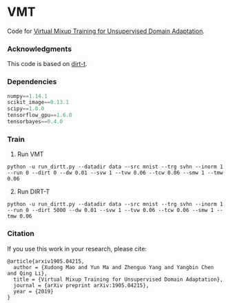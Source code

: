 # VMT

Code for [Virtual Mixup Training for Unsupervised Domain Adaptation](https://arxiv.org/abs/1905.04215).


### Acknowledgments

This code is based on [dirt-t](https://github.com/RuiShu/dirt-t).

### Dependencies

```python
numpy==1.14.1
scikit_image==0.13.1
scipy==1.0.0
tensorflow_gpu==1.6.0
tensorbayes==0.4.0
```

### Train

1. Run VMT
```
python -u run_dirtt.py --datadir data --src mnist --trg svhn --inorm 1 --run 0 --dirt 0 --dw 0.01 --svw 1 --tvw 0.06 --tcw 0.06 --smw 1 --tmw 0.06
```

2. Run DIRT-T 
```
python -u run_dirtt.py --datadir data --src mnist --trg svhn --inorm 1 --run 0 --dirt 5000 --dw 0.01 --svw 1 --tvw 0.06 --tcw 0.06 --smw 1 --tmw 0.06
```


### Citation
If you use this work in your research, please cite:

    @article{arxiv1905.04215,
      author = {Xudong Mao and Yun Ma and Zhenguo Yang and Yangbin Chen and Qing Li},
      title = {Virtual Mixup Training for Unsupervised Domain Adaptation},
      journal = {arXiv preprint arXiv:1905.04215},
      year = {2019}
    }
